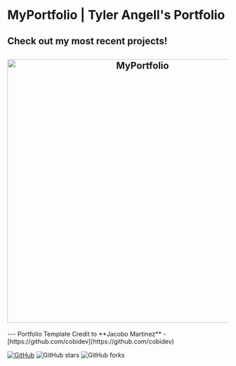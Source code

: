 # MyPortfolio | Tyler Angell's Portfolio

## Check out my most recent projects!

<h2 align="center">
  <img src="https://github.com/tangellaz/MyPortfolio/src/assets/Portfolio.gif" alt="MyPortfolio" width="600px" />
  <br>
</h2>
---
Portfolio Template Credit to **Jacobo Martinez** - [https://github.com/cobidev](https://github.com/cobidev)

[![GitHub](https://img.shields.io/github/license/cobidev/simplefolio?color=blue)](https://github.com/cobidev/simplefolio/blob/master/LICENSE.md) ![GitHub stars](https://img.shields.io/github/stars/cobidev/simplefolio) ![GitHub forks](https://img.shields.io/github/forks/cobidev/simplefolio)